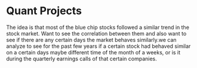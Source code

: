 # Quant Projects
 
The idea is that most of the blue chip stocks followed a similar trend in the stock market. Want to see the correlation between them and also want to see if there are any certain days the market behaves similarly.we can analyze to see for the past few years if a certain stock had behaved similar on a certain days maybe different time of the month of a weeks, or is it during the quarterly earnings calls of that certain companies.
